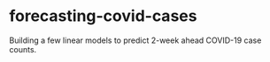 # forecasting-covid-cases
Building a few linear models to predict 2-week ahead COVID-19 case counts.
